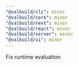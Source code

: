 ```yaml
---
"@valbuild/cli": minor
"@valbuild/core": minor
"@valbuild/next": minor
"@valbuild/react": minor
"@valbuild/server": minor
"@valbuild/ui": minor
---
```


Fix runtime evaluation
